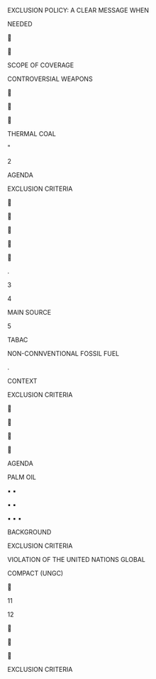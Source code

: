 EXCLUSION POLICY: A CLEAR MESSAGE WHEN

NEEDED











SCOPE OF COVERAGE

CONTROVERSIAL WEAPONS















THERMAL COAL



"



2

AGENDA



EXCLUSION CRITERIA























.

3

4



MAIN SOURCE



5



TABAC



NON-CONNVENTIONAL FOSSIL FUEL



.

CONTEXT



EXCLUSION CRITERIA

















AGENDA



PALM OIL



▪ ▪

▪ ▪



▪ ▪ ▪

BACKGROUND



EXCLUSION CRITERIA



VIOLATION OF THE UNITED NATIONS GLOBAL

COMPACT (UNGC)







11

12













EXCLUSION CRITERIA